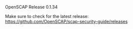 OpenSCAP Release 0.1.34 

Make sure to check for the latest release:
https://github.com/OpenSCAP/scap-security-guide/releases